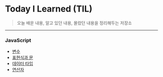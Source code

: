 
# Today I Learned (TIL)
>오늘 배운 내용, 알고 있던 내용, 몰랐던 내용을 정리해두는 저장소

----------------------------------------------------------------------------------------------------------------------

### JavaScript
* [변수](https://velog.io/@djavoa99/10212022-Today-I-Learned)
* [표현식과 문](https://velog.io/@djavoa99/10212022-Today-I-Learned)
* [데이터 타입](https://velog.io/@djavoa99/10212022-Today-I-Learned)
* [연산자](https://velog.io/@djavoa99/10212022-Today-I-Learned)
